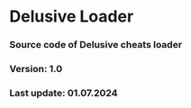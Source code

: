 # Delusive Loader 
### **Source code of Delusive cheats loader**
### Version: 1.0
### Last update: 01.07.2024
